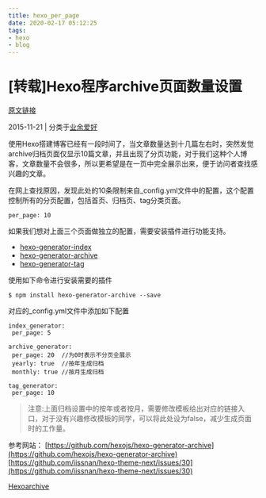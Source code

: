 ```yaml
---
title: hexo_per_page
date: 2020-02-17 05:12:25
tags:
- hexo
- blog
---
```


# [转载]Hexo程序archive页面数量设置

[原文链接](http://www.yuzhewo.com/2015/11/21/Hexo%E7%A8%8B%E5%BA%8Farchive%E9%A1%B5%E9%9D%A2%E6%95%B0%E9%87%8F%E8%AE%BE%E7%BD%AE/)

2015-11-21 | 分类于[业余爱好](http://www.yuzhewo.com/categories/%E4%B8%9A%E4%BD%99%E7%88%B1%E5%A5%BD/)

使用Hexo搭建博客已经有一段时间了，当文章数量达到十几篇左右时，突然发觉archive归档页面仅显示10篇文章，并且出现了分页功能，对于我们这种个人博客，文章数量不会很多，所以更希望是在一页中完全展示出来，便于访问者查找感兴趣的文章。

在网上查找原因，发现此处的10条限制来自_config.yml文件中的配置，这个配置控制所有的分页配置，包括首页、归档页、tag分类页面。  

```
per_page: 10  
```

如果我们想对上面三个页面做独立的配置，需要安装插件进行功能支持。

- [hexo-generator-index](https://github.com/hexojs/hexo-generator-index)
- [hexo-generator-archive](https://github.com/hexojs/hexo-generator-archive)
- [hexo-generator-tag](https://github.com/hexojs/hexo-generator-tag)

使用如下命令进行安装需要的插件  
<!-- more -->
```
$ npm install hexo-generator-archive --save  
```

对应的_config.yml文件中添加如下配置  

```
index_generator:  
 per_page: 5  

archive_generator:  
 per_page: 20  //为0时表示不分页全展示  
 yearly: true  //按年生成归档  
 monthly: true //按月生成归档  

tag_generator:  
 per_page: 10  
```

> 注意:上面归档设置中的按年或者按月，需要修改模板给出对应的链接入口，对于没有兴趣修改模板的同学，可以将此处设为false，减少生成页面时的工作量。

参考网站：
[https://github.com/hexojs/hexo-generator-archive](https://github.com/hexojs/hexo-generator-archive)
[https://github.com/iissnan/hexo-theme-next/issues/30](https://github.com/iissnan/hexo-theme-next/issues/30)

[Hexo](http://www.yuzhewo.com/tags/Hexo/)[archive](http://www.yuzhewo.com/tags/archive/)
